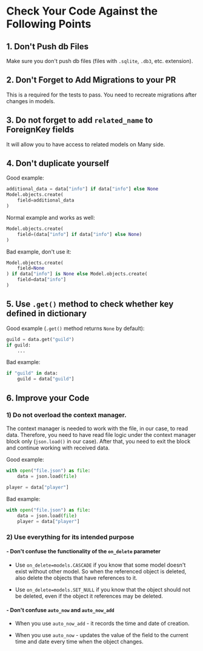 # Сheck Your Code Against the Following Points


## 1. Don't Push db Files

Make sure you don't push db files (files with `.sqlite`, `.db3`, etc. extension).

## 2. Don't Forget to Add Migrations to your PR

This is a required for the tests to pass. You need to recreate migrations after changes in models.

## 3. Do not forget to add `related_name` to ForeignKey fields

It will allow you to have access to related models on Many side.

## 4. Don't duplicate yourself

Good example:
```python
additional_data = data["info"] if data["info"] else None
Model.objects.create(
    field=additional_data
)
```

Normal example and works as well:
```python
Model.objects.create(
    field=(data["info"] if data["info"] else None)
)
```

Bad example, don't use it:
```python
Model.objects.create(
    field=None
) if data["info"] is None else Model.objects.create(
    field=data["info"]
)
```

## 5. Use `.get()` method to check whether key defined in dictionary

Good example (`.get()` method returns `None` by default):
```python
guild = data.get("guild")
if guild:
    ...
```

Bad example:
```python
if "guild" in data:
    guild = data["guild"]
```

## 6. Improve your Code

### 1) Do not overload the context manager.

The context manager is needed to work with the file, in our case, to read data.
Therefore, you need to have read file logic under the context manager block only (`json.load()` in our case).
After that, you need to exit the block and continue working with received data.

Good example:

```python
with open("file.json") as file:
    data = json.load(file)
    
player = data["player"]
```

Bad example:

```python
with open("file.json") as file:
    data = json.load(file)
    player = data["player"]
```

### 2) Use everything for its intended purpose

#### - Don't confuse the functionality of the `on_delete` parameter
- Use `on_delete=models.CASCADE` if you know that some model doesn't exist without other model. So when the referenced object is deleted, also delete the objects that have references to it.

- Use `on_delete=models.SET_NULL` if you know that the object should not be deleted, even if the object it references may be deleted.

#### - Don't confuse `auto_now` and `auto_now_add`

- When you use `auto_now_add` - it records the time and date of creation.

- When you use `auto_now` - updates the value of the field to the current time and date every time when the object changes.
